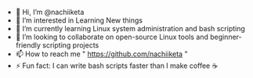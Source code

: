 - 👋 Hi, I’m @nachiiketa
- 👀 I’m interested in Learning New things
- 🌱 I’m currently learning Linux system administration and bash scripting
- 💞️ I’m looking to collaborate on open-source Linux tools and beginner-friendly scripting projects
- 📫 How to reach me " https://github.com/nachiiketa "
- ⚡ Fun fact: I can write bash scripts faster than I make coffee ☕

<!---
nachiiketa/nachiiketa is a ✨ special ✨ repository because its `README.md` (this file) appears on your GitHub profile.
You can click the Preview link to take a look at your changes.
--->
